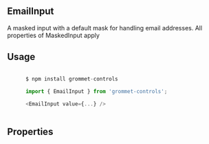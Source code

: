 ## EmailInput
A masked input with a default mask for handling email addresses.
      All properties of MaskedInput apply
      

## Usage

```javascript

      $ npm install grommet-controls
 
      import { EmailInput } from 'grommet-controls';

      <EmailInput value={...} />
    
```

## Properties

  